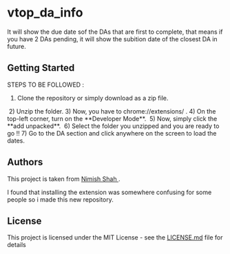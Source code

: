 # vtop_da_info

It will show the due date sof the DAs that are first to complete, that means if you have 2 DAs pending, it will show the subition date of the closest DA in future.

## Getting Started
STEPS TO BE FOLLOWED :
1) Clone the repository or simply download as a zip file.
<img href="https://github.com/techschneiderrr/vtop_da_info/blob/master/img/1.png">
2) Unzip the folder.
3) Now, you have to chrome://extensions/ .
4) On the top-left corner, turn on the **Developer Mode**.
<img href="https://github.com/techschneiderrr/vtop_da_info/blob/master/img/2.png">
5) Now, simply click the **add unpacked**.
<img href="https://github.com/techschneiderrr/vtop_da_info/blob/master/img/3.png">
6) Select the folder you unzipped and you are ready to go !!
7) Go to the DA section and click anywhere on the screen to load the dates.
<img href="https://github.com/techschneiderrr/vtop_da_info/blob/master/img/4.png">



## Authors

This project is taken from <a href="https://github.com/sudonims"> Nimish Shah </a>.<br>

I found that installing the extension was somewhere confusing for some people so i made this new repository.

## License

This project is licensed under the MIT License - see the [LICENSE.md](LICENSE.md) file for details

